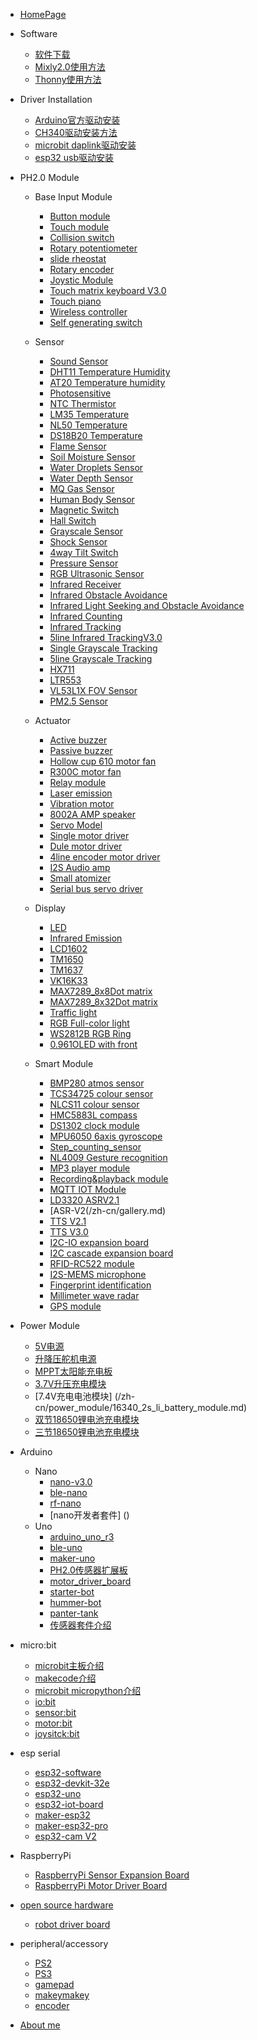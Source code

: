 - [HomePage](/zh-cn/homepage.md)

- Software
  - [软件下载](/zh-cn/software_download.md)
  - [Mixly2.0使用方法](/zh-cn/mixly.md)
  - [Thonny使用方法](/zh-cn/details.md)

- Driver Installation
  - [Arduino官方驱动安装](/zh-cn/details.md)
  - [CH340驱动安装方法](/zh-cn/details.md)
  - [microbit daplink驱动安装](/zh-cn/driver/microbit_daplink_driver.md)
  - [esp32 usb驱动安装](/zh-cn/driver/esp32_driver.md)

- PH2.0 Module
  - Base Input Module
    - [Button module](/zh-cn/gallery.md)
    - [Touch module](/zh-cn/gallery.md)
    - [Collision switch](/zh-cn/gallery.md)
    - [Rotary potentiometer](/zh-cn/gallery.md)
    - [slide rheostat](/zh-cn/gallery.md)
    - [Rotary encoder](/zh-cn/gallery.md)
    - [Joystic Module](/zh-cn/gallery.md)
    - [Touch matrix keyboard V3.0](/zh-cn/gallery.md)
    - [Touch piano](/zh-cn/gallery.md)
    - [Wireless controller](/zh-cn/gallery.md)
    - [Self generating switch]()

  - Sensor
    - [Sound Sensor](/en/ph2.0_sensors/sensors/sound_sensor/sound_sensor.md)
    - [DHT11 Temperature Humidity](/zh-cn/gallery.md)
    - [AT20 Temperature humidity](/zh-cn/gallery.md)
    - [Photosensitive](/en/ph2.0_sensors/sensors/photo_sensitive_sensor/photo_sensitive_sensor.md)
    - [NTC Thermistor](/en/ph2.0_sensors/sensors/thermal_sensor/thermal_sensor.md)
    - [LM35 Temperature](/zh-cn/gallery.md)
    - [NL50 Temperature](/en/ph2.0_sensors/sensors/temperature_sensor_nl50/temperature_sensor_nl50.md)
    - [DS18B20 Temperature](/zh-cn/gallery.md)
    - [Flame Sensor](/en/ph2.0_sensors/sensors/flame_sensor/flame_sensor.md)
    - [Soil Moisture Sensor](/zh-cn/ph2.0_sensors/sensors/soil_moisture_sensor.md)
    - [Water Droplets Sensor](/zh-cn/ph2.0_sensors/sensors/water_droplets_sensor.md)
    - [Water Depth Sensor](/en/ph2.0_sensors/sensors/water_depth_sensor/water_depth_sensor.md)
    - [MQ Gas Sensor](/en/ph2.0_sensors/sensors/mq_gas_sensor/mq_gas_sensor.md)
    - [Human Body Sensor](/en/ph2.0_sensors/sensors/human_body_sensor/human_body_sensor.md)
    - [Magnetic Switch](/zh-cn/ph2.0_sensors/sensors/magnetic-switch_sensor.md)
    - [Hall Switch](/zh-cn/ph2.0_sensors/sensors/Hall_witch_sensor.md)
    - [Grayscale Sensor](/en/ph2.0_sensors/sensors/grayscale_sensor/grayscale_sensor.md)
    - [Shock Sensor](/en/ph2.0_sensors/sensors/shock_sensor/shock_sensor.md)
    - [4way Tilt Switch](/en/ph2.0_sensors/sensors/tilt_switch_sensor/tilt_switch_sensor.md)
    - [Pressure Sensor](/zh-cn/ph2.0_sensors/sensors/pressure_sensor.md)
    - [RGB Ultrasonic Sensor](/zh-cn/ph2.0_sensors/sensors/rus_04.md)
    - [Infrared Receiver](/zh-cn/sensors/irReceiverModel.md)
    - [Infrared Obstacle Avoidance](/en/ph2.0_sensors/sensors/infrared_obstacle_avoidance_module/infrared_obstacle_avoidance_module.md)
    - [Infrared Light Seeking and Obstacle Avoidance](/zh-cn/gallery.md)
    - [Infrared Counting](/zh-cn/gallery.md)
    - [Infrared Tracking](/zh-cn/gallery.md)
    - [5line Infrared TrackingV3.0](/zh-cn/gallery.md)
    - [Single Grayscale Tracking](/zh-cn/gallery.md)
    - [5line Grayscale Tracking](/zh-cn/gallery.md)
    - [HX711](/zh-cn/)
    - [LTR553](/zh-cn/gallery.md)
    - [VL53L1X FOV Sensor]()
    - [PM2.5 Sensor]()

  - Actuator
    - [Active buzzer](/zh-cn/sensors/actuators/buzzerModel.md)
    - [Passive buzzer](/zh-cn/sensors/actuators/passiveBuzzerModel.md)
    - [Hollow cup 610 motor fan](/zh-cn/ph2.0_sensors/actuators/motorModelV2.md)
    - [R300C motor fan](/zh-cn/ph2.0_sensors/actuators/highPowerMotorModule.md)
    - [Relay module](/zh-cn/ph2.0_sensors/actuators/relayModel.md)
    - [Laser emission](/zh-cn/ph2.0_sensors/actuators/laserEmissionModel.md)
    - [Vibration motor](/zh-cn/ph2.0_sensors/actuators/vibrationMotorModule.md)
    - [8002A AMP speaker](/zh-cn/ph2.0_sensors/actuators/8002A_amp_speaker.md)
    - [Servo Model](/zh-cn/ph2.0_sensors/actuators/servoModel.md)
    - [Single motor driver](/zh-cn/ph2.0_sensors/actuators/)
    - [Dule motor driver](/zh-cn/ph2.0_sensors/actuators/highSpeedMiniMotorDriveBoardModel.md)
    - [4line encoder motor driver](/zh-cn/ph2.0_sensors/actuators/4line_encoder_motor_driver.md)
    - [I2S Audio amp ](/zh-cn/ph2.0_sensors/I2S_audio_amp.md)
    - [Small atomizer](/zh-cn/ph2.0_sensors/amall_atomizer.md)
    - [Serial bus servo driver](/zh-cn/ph2.0_sensors/serial_bus_servo_driver.md)

  - Display
    - [LED](/zh-cn/ph2.0_sensors/displayers/LED.md)
    - [Infrared Emission](/zh-cn/ph2.0_sensors/actuators/infraredEmissionModel.md)
    - [LCD1602](/zh-cn/ph2.0_sensors/displayers/LCD1602.md)
    - [TM1650](/zh-cn/ph2.0_sensors/displayers/TM1650.md)
    - [TM1637](/zh-cn/ph2.0_sensors/displayers/TM1637.md)
    - [VK16K33](/zh-cn/ph2.0_sensors/displayers/4_digit_7_segment_v2.0.md)
    - [MAX7289_8x8Dot matrix](/zh-cn/ph2.0_sensors/displayers/8x8LedDisplay.md)
    - [MAX7289_8x32Dot matrix](/zh-cn/ph2.0_sensors/displayers/8x32LedDisplay.md)
    - [Traffic light](/zh-cn/ph2.0_sensors/displayers/trafficLights.md)
    - [RGB Full-color light](/zh-cn/ph2.0_sensors/displayers/RGB.md)
    - [WS2812B RGB Ring](/zh-cn/ph2.0_sensors/displayers/RGBRing.md)
    - [0.961OLED with front](/zh-cn/ph2.0_sensors/displayers/GT20L16S1Y_OLED.md)

  - Smart Module
    - [BMP280 atmos sensor](/zh-cn/ph2.0_sensors/smart_module/BMP280_atmos_sensor.md)
    - [TCS34725 colour sensor](/zh-cn/ph2.0_sensors/smart_module/TCS34725_colour_sensor.md)
    - [NLCS11 colour sensor](/zh-cn/ph2.0_sensors/smart_module/NLCS11_colour_sensor.md)
    - [HMC5883L compass](/zh-cn/gallery.md)
    - [DS1302 clock module](/zh-cn/gallery.md)
    - [MPU6050 6axis gyroscope](/zh-cn/ph2.0_sensors/smart_module/MPU6050_6axis_gyroscope.md)
    - [Step_counting_sensor](/zh-cn/gallery.md)
    - [NL4009 Gesture recognition](/zh-cn/gallery.md)
    - [MP3 player module](/zh-cn/gallery.md)
    - [Recording&playback module](/zh-cn/gallery.md)
    - [MQTT IOT Module](/zh-cn/gallery.md)
    - [LD3320 ASRV2.1](/zh-cn/gallery.md)
    - [ASR-V2(/zh-cn/gallery.md)
    - [TTS V2.1](/zh-cn/gallery.md)
    - [TTS V3.0](/zh-cn/gallery.md)
    - [I2C-IO expansion board](/zh-cn/gallery.md)
    - [I2C cascade expansion board](/zh-cn/)
    - [RFID-RC522 module](/zh-cn/gallery.md)
    - [I2S-MEMS microphone](/zh-cn/gallery.md)
    - [Fingerprint identification]()
    - [Millimeter wave radar]()
    - [GPS module]()

- Power Module
    - [5V电源]()
    - [升降压舵机电源]()
    - [MPPT太阳能充电板]()
    - [3.7V升压充电模块](/zh-cn//power_module/3.7v_battery_module.md)
    - [7.4V充电电池模块] (/zh-cn/power_module/16340_2s_li_battery_module.md)
    - [双节18650锂电池充电模块](/zh-cn//power_module/18650_2s_li_battery_module.md)
    - [三节18650锂电池充电模块](/zh-cn//power_module/18650_3s_li_battery_module.md)

- Arduino 
  - Nano
    - [nano-v3.0](/general/algorithm/data-structures/stack/README.zh-CN.md)
    - [ble-nano](/general/algorithm/data-structures/queue/README.zh-CN.md)
    - [rf-nano](/general/algorithm/data-structures/queue/README.zh-CN.md)
    - [nano开发者套件] ()
  - Uno
    - [arduino_uno_r3](/Arduino/UnoR3/README.zh-CN.md)
    - [ble-uno](/Arduino/ble-uno/README.zh-CN.md)
    - [maker-uno](/Arduino/maker-uno/README.zh-CN.md)
    - [PH2.0传感器扩展板](/Arduino/PH2.0_externtion_borad/README.zh-CN.md)
    - [motor_driver_board](/Arduino/motor_driver_board/README.zh-CN.md)
    - [starter-bot]()
    - [hummer-bot]()
    - [panter-tank]()
    - [传感器套件介绍]()

- micro:bit
    - [microbit主板介绍](https://microbit.org/zh-cn/get-started/features/overview/)
    - [makecode介绍](/zh-cn/microbit/makecode/MakeCode使用介绍.md)
    - [microbit micropython介绍](/zh-cn/micro_bit/microbit_micropython/microbit_micropython.md)
    - [io:bit](/zh-cn/micro_bit/iot_bit.md)
    - [sensor:bit](/zh-cn/micro_bit/sensorbit.md)
    - [motor:bit](/zh-cn/micro_bit/motorbit.md)
    - [joysitck:bit](/zh-cn/micro_bit/joystickbit.md)

- esp serial
    - [esp32-software](en/esp32/esp32_software_instructions/esp32_software_instructions.md)
    - [esp32-devkit-32e](en/esp32/esp32_devkit_32e/esp32_devkit_32e.md)
    - [esp32-uno](en/esp32/esp32-uno/esp32-uno.md)
    - [esp32-iot-board](en/esp32/esp32_iot_board/esp32_iot_board.md)
    - [maker-esp32](en/esp32/maker_esp32/maker_esp32.md)
    - [maker-esp32-pro](en/esp32/maker_esp32_pro/maker_esp32_pro.md)
    - [esp32-cam V2](en/esp32/ESP32_CAM/ESP32_CAM.md)
- RaspberryPi
    - [RaspberryPi Sensor Expansion Board](en/raspberrypi/raspberrypi_sensor_board/raspberrypi_sensor_board.md)
    - [RaspberryPi Motor Driver Board](en/raspberrypi/raspberrypi_motordriver_board/raspberrypi_motordriver_board.md)

- [open source hardware](/zh-cn/)
  - [robot driver board]()

- peripheral/accessory
  - [PS2]()
  - [PS3]()
  - [gamepad](//gamepad/README.zh-CN.md)
  - [makeymakey]()
  - [encoder]()

- [About me](/zh-cn/about.md)



